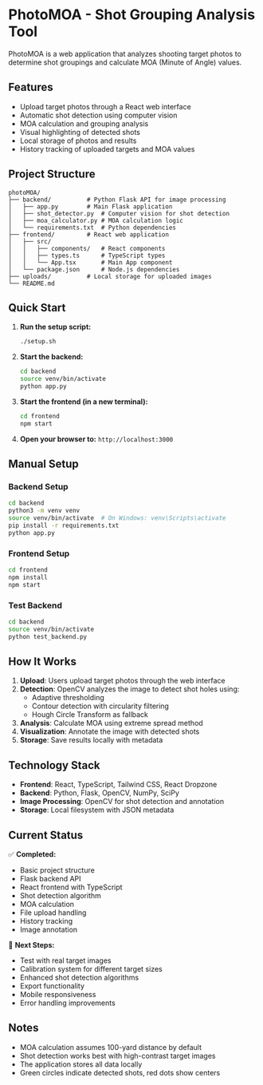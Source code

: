 # PhotoMOA - Shot Grouping Analysis Tool

PhotoMOA is a web application that analyzes shooting target photos to determine shot groupings and calculate MOA (Minute of Angle) values.

## Features

- Upload target photos through a React web interface
- Automatic shot detection using computer vision
- MOA calculation and grouping analysis
- Visual highlighting of detected shots
- Local storage of photos and results
- History tracking of uploaded targets and MOA values

## Project Structure

```
photoMOA/
├── backend/          # Python Flask API for image processing
│   ├── app.py        # Main Flask application
│   ├── shot_detector.py  # Computer vision for shot detection
│   ├── moa_calculator.py # MOA calculation logic
│   └── requirements.txt  # Python dependencies
├── frontend/         # React web application
│   ├── src/
│   │   ├── components/   # React components
│   │   ├── types.ts      # TypeScript types
│   │   └── App.tsx       # Main App component
│   └── package.json      # Node.js dependencies
├── uploads/          # Local storage for uploaded images
└── README.md
```

## Quick Start

1. **Run the setup script:**
   ```bash
   ./setup.sh
   ```

2. **Start the backend:**
   ```bash
   cd backend
   source venv/bin/activate
   python app.py
   ```

3. **Start the frontend (in a new terminal):**
   ```bash
   cd frontend
   npm start
   ```

4. **Open your browser to:** `http://localhost:3000`

## Manual Setup

### Backend Setup
```bash
cd backend
python3 -m venv venv
source venv/bin/activate  # On Windows: venv\Scripts\activate
pip install -r requirements.txt
python app.py
```

### Frontend Setup
```bash
cd frontend
npm install
npm start
```

### Test Backend
```bash
cd backend
source venv/bin/activate
python test_backend.py
```

## How It Works

1. **Upload**: Users upload target photos through the web interface
2. **Detection**: OpenCV analyzes the image to detect shot holes using:
   - Adaptive thresholding
   - Contour detection with circularity filtering
   - Hough Circle Transform as fallback
3. **Analysis**: Calculate MOA using extreme spread method
4. **Visualization**: Annotate the image with detected shots
5. **Storage**: Save results locally with metadata

## Technology Stack

- **Frontend**: React, TypeScript, Tailwind CSS, React Dropzone
- **Backend**: Python, Flask, OpenCV, NumPy, SciPy
- **Image Processing**: OpenCV for shot detection and annotation
- **Storage**: Local filesystem with JSON metadata

## Current Status

✅ **Completed:**
- Basic project structure
- Flask backend API
- React frontend with TypeScript
- Shot detection algorithm
- MOA calculation
- File upload handling
- History tracking
- Image annotation

🔄 **Next Steps:**
- Test with real target images
- Calibration system for different target sizes
- Enhanced shot detection algorithms
- Export functionality
- Mobile responsiveness
- Error handling improvements

## Notes

- MOA calculation assumes 100-yard distance by default
- Shot detection works best with high-contrast target images
- The application stores all data locally
- Green circles indicate detected shots, red dots show centers
